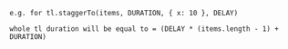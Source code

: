 `e.g. for tl.staggerTo(items, DURATION, { x: 10 }, DELAY)`

`whole tl duration will be equal to = (DELAY * (items.length - 1) + DURATION)`

